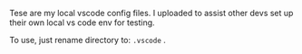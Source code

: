 Tese are my local vscode config files. I uploaded to assist other devs set up their own local vs code env for testing.

To use, just rename directory to: `.vscode` .
